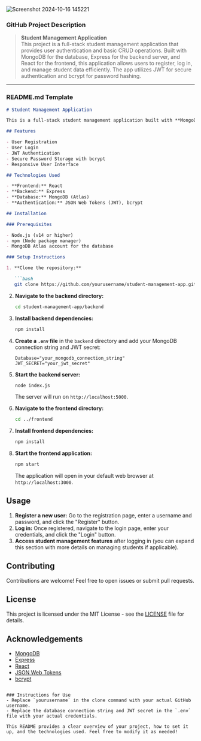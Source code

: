 ![Screenshot 2024-10-16 145221](https://github.com/user-attachments/assets/048b3d33-8765-40e0-93d2-729d8ae59e9f)

### GitHub Project Description
> **Student Management Application**  
> This project is a full-stack student management application that provides user authentication and basic CRUD operations. Built with MongoDB for the database, Express for the backend server, and React for the frontend, this application allows users to register, log in, and manage student data efficiently. The app utilizes JWT for secure authentication and bcrypt for password hashing.

---

### README.md Template
```markdown
# Student Management Application

This is a full-stack student management application built with **MongoDB**, **Express**, and **React**. It features user authentication, allowing users to register and log in securely. The application uses JWT (JSON Web Tokens) for authentication and bcrypt for password hashing.

## Features

- User Registration
- User Login
- JWT Authentication
- Secure Password Storage with bcrypt
- Responsive User Interface

## Technologies Used

- **Frontend:** React
- **Backend:** Express
- **Database:** MongoDB (Atlas)
- **Authentication:** JSON Web Tokens (JWT), bcrypt

## Installation

### Prerequisites

- Node.js (v14 or higher)
- npm (Node package manager)
- MongoDB Atlas account for the database

### Setup Instructions

1. **Clone the repository:**

   ```bash
   git clone https://github.com/yourusername/student-management-app.git
   ```

2. **Navigate to the backend directory:**

   ```bash
   cd student-management-app/backend
   ```

3. **Install backend dependencies:**

   ```bash
   npm install
   ```

4. **Create a `.env` file** in the `backend` directory and add your MongoDB connection string and JWT secret:

   ```plaintext
   Database="your_mongodb_connection_string"
   JWT_SECRET="your_jwt_secret"
   ```

5. **Start the backend server:**

   ```bash
   node index.js
   ```

   The server will run on `http://localhost:5000`.

6. **Navigate to the frontend directory:**

   ```bash
   cd ../frontend
   ```

7. **Install frontend dependencies:**

   ```bash
   npm install
   ```

8. **Start the frontend application:**

   ```bash
   npm start
   ```

   The application will open in your default web browser at `http://localhost:3000`.

## Usage

1. **Register a new user:** Go to the registration page, enter a username and password, and click the "Register" button.
2. **Log in:** Once registered, navigate to the login page, enter your credentials, and click the "Login" button.
3. **Access student management features** after logging in (you can expand this section with more details on managing students if applicable).

## Contributing

Contributions are welcome! Feel free to open issues or submit pull requests.

## License

This project is licensed under the MIT License - see the [LICENSE](LICENSE) file for details.

## Acknowledgements

- [MongoDB](https://www.mongodb.com/)
- [Express](https://expressjs.com/)
- [React](https://reactjs.org/)
- [JSON Web Tokens](https://jwt.io/)
- [bcrypt](https://www.npmjs.com/package/bcryptjs)

```

### Instructions for Use
- Replace `yourusername` in the clone command with your actual GitHub username.
- Replace the database connection string and JWT secret in the `.env` file with your actual credentials.

This README provides a clear overview of your project, how to set it up, and the technologies used. Feel free to modify it as needed!
